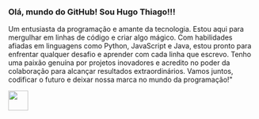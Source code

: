 ### Olá, mundo do GitHub! Sou **Hugo Thiago!!!**

Um entusiasta da programação e amante da tecnologia. Estou aqui para mergulhar em linhas de código e criar algo mágico. Com habilidades afiadas
em linguagens como Python, JavaScript e Java, estou pronto para enfrentar qualquer desafio e aprender com cada linha que escrevo. Tenho uma
paixão genuína por projetos inovadores e acredito no poder da colaboração para alcançar resultados extraordinários. Vamos juntos, codificar o
futuro e deixar nossa marca no mundo da programação!" 

<img src="https://cdn.jsdelivr.net/gh/devicons/devicon/icons/git/git-original.svg" width="40" height="40"/>
<link rel="stylesheet" alt="hugo-c#" href="https://cdn.jsdelivr.net/gh/devicons/devicon@v2.15.1/devicon.min.css">
<link rel="stylesheet" alt="hugo-bd" href="https://cdn.jsdelivr.net/gh/devicons/devicon@v2.15.1/devicon.min.css">
<link rel="stylesheet" alt="hugo-py" href="https://cdn.jsdelivr.net/gh/devicons/devicon@v2.15.1/devicon.min.css">
<link rel="stylesheet" alt="hugo-php" href="https://cdn.jsdelivr.net/gh/devicons/devicon@v2.15.1/devicon.min.css">

